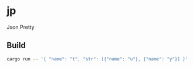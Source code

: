 # jp

Json Pretty

## Build

```bash
cargo run -- '{ "name": "t", "str": [{"name": "u"}, {"name": "y"}] }'
```
